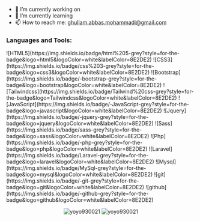 
- 🔭 I’m currently working on 
- 🌱 I’m currently learning 
- 📫 How to reach me: ghullam.abbas.mohammadi@gmail.com


<h3 align="left">Languages and Tools:</h3>
![HTML5](https://img.shields.io/badge/html%205-grey?style=for-the-badge&logo=html5&logoColor=white&labelColor=8E2DE2)
![CSS3](https://img.shields.io/badge/css%203-grey?style=for-the-badge&logo=css3&logoColor=white&labelColor=8E2DE2)
![Bootstrap](https://img.shields.io/badge/-bootstrap-grey?style=for-the-badge&logo=bootstrap&logoColor=white&labelColor=8E2DE2)
![Tailwindcss](https://img.shields.io/badge/Tailwind%20css-grey?style=for-the-badge&logo=Tailwindcss&logoColor=white&labelColor=8E2DE2)
![JavaScript](https://img.shields.io/badge/-JavaScript-grey?style=for-the-badge&logo=javascript&logoColor=white&labelColor=8E2DE2)
![Jquery](https://img.shields.io/badge/-jquery-grey?style=for-the-badge&logo=jquery&logoColor=white&labelColor=8E2DE2)
![Sass](https://img.shields.io/badge/sass-grey?style=for-the-badge&logo=sass&logoColor=white&labelColor=8E2DE2)
![Php](https://img.shields.io/badge/-php-grey?style=for-the-badge&logo=php&logoColor=white&labelColor=8E2DE2)
![Laravel](https://img.shields.io/badge/Laravel-grey?style=for-the-badge&logo=laravel&logoColor=white&labelColor=8E2DE2)
![Mysql](https://img.shields.io/badge/MySql-grey?style=for-the-badge&logo=mysql&logoColor=white&labelColor=8E2DE2)
![git](https://img.shields.io/badge/-git-grey?style=for-the-badge&logo=git&logoColor=white&labelColor=8E2DE2)
![github](https://img.shields.io/badge/-github-grey?style=for-the-badge&logo=github&logoColor=white&labelColor=8E2DE2)




<br>
<p align="center">
<img src="https://github-readme-stats.vercel.app/api?username=abbas-roholamin&show_icons=true&locale=en&theme=dark" alt="yoyo930021" />
<img src="https://github-readme-streak-stats.herokuapp.com/?user=abbas-roholamin&theme=dark" alt="yoyo930021" />
</p>

